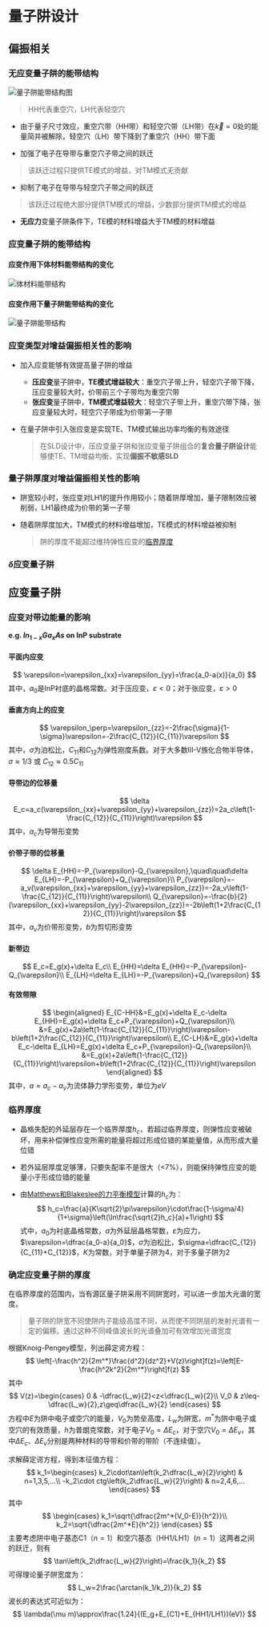 # 量子阱设计

## 偏振相关

### 无应变量子阱的能带结构

![量子阱能带结构图](pics/image-20210301212026726.png)

> HH代表重空穴，LH代表轻空穴

- 由于量子尺寸效应，重空穴带（HH带）和轻空穴带（LH带）在$\vec k=0$处的能量简并被解除，轻空穴（LH）带下降到了重空穴（HH）带下面

- 加强了电子在导带与重空穴子带之间的跃迁
  
> 该跃迁过程只提供TE模式的增益，对TM模式无贡献


- 抑制了电子在导带与轻空穴子带之间的跃迁
  
> 该跃迁过程绝大部分提供TM模式的增益，少数部分提供TM模式的增益


- **无应力**变量子阱条件下，TE模的材料增益大于TM模的材料增益

### 应变量子阱的能带结构

#### 应变作用下体材料能带结构的变化

![体材料能带结构](pics/strainedQWs.png)

#### 应变作用下量子阱能带结构的变化

![量子阱能带结构](pics/image-20210301212556793.png)

### 应变类型对增益偏振相关性的影响

- 加入应变能够有效提高量子阱的增益
  - **压应变**量子阱中，**TE模式增益较大**：重空穴子带上升，轻空穴子带下降，压应变量较大时，价带前三个子带均为重空穴带
  - **张应变**量子阱中，**TM模式增益较大**：轻空穴子带上升，重空穴带下降，张应变量较大时，轻空穴子带成为价带第一子带

- 在量子阱中引入张应变是实现TE、TM模式输出功率均衡的有效途径

  > 在SLD设计中，压应变量子阱和张应变量子阱组合的**复合量子阱设计**能够使TE、TM增益均衡，实现**偏振不敏感SLD**

### 量子阱厚度对增益偏振相关性的影响

- 阱宽较小时，张应变对LH1的提升作用较小；随着阱厚增加，量子限制效应被削弱，LH1最终成为价带的第一子带

- 随着阱厚度加大，TM模式的材料增益增加，TE模式的材料增益被抑制

  > 阱的厚度不能超过维持弹性应变的[临界厚度](#临界厚度)

### $\delta$应变量子阱



## 应变量子阱

### 应变对带边能量的影响

**e.g. $In_{1-x}Ga_xAs$ on InP substrate**

#### 平面内应变

$$
\varepsilon=\varepsilon_{xx}=\varepsilon_{yy}=\frac{a_0-a(x)}{a_0}
$$
其中，$a_0$是InP衬底的晶格常数。对于压应变，$\varepsilon<0$；对于张应变，$\varepsilon>0$

#### 垂直方向上的应变

$$
\varepsilon_\perp=\varepsilon_{zz}=-2\frac{\sigma}{1-\sigma}\varepsilon=-2\frac{C_{12}}{C_{11}}\varepsilon
$$
其中，$\sigma$为泊松比，$C_{11}$和$C_{12}$为弹性刚度系数。对于大多数III-V族化合物半导体，$\sigma\approx1/3$ 或 $C_{12}\approx0.5C_{11}$

#### 导带边的位移量

$$
\delta E_c=a_c(\varepsilon_{xx}+\varepsilon_{yy}+\varepsilon_{zz})=2a_c\left(1-\frac{C_{12}}{C_{11}}\right)\varepsilon
$$
其中，$a_c$为导带形变势

#### 价带子带的位移量

$$
\delta E_{HH}=-P_{\varepsilon}-Q_{\varepsilon},\quad\quad\delta E_{LH}=-P_{\varepsilon}+Q_{\varepsilon}\\
P_{\varepsilon}=-a_v(\varepsilon_{xx}+\varepsilon_{yy}+\varepsilon_{zz})=-2a_v\left(1-\frac{C_{12}}{C_{11}}\right)\varepsilon\\
Q_{\varepsilon}=-\frac{b}{2}(\varepsilon_{xx}+\varepsilon_{yy}-2\varepsilon_{zz})=-2b\left(1+2\frac{C_{12}}{C_{11}}\right)\varepsilon
$$
其中，$a_v$为价带形变势，$b$为剪切形变势

#### 新带边

$$
E_c=E_g(x)+\delta E_c\\
E_{HH}=\delta E_{HH}=-P_{\varepsilon}-Q_{\varepsilon}\\
E_{LH}=\delta E_{LH}=-P_{\varepsilon}+Q_{\varepsilon}
$$

#### 有效带隙

$$
\begin{aligned}
E_{C-HH}&=E_g(x)+\delta E_c-\delta E_{HH}=E_g(x)+\delta E_c+P_{\varepsilon}+Q_{\varepsilon}\\
&=E_g(x)+2a\left(1-\frac{C_{12}}{C_{11}}\right)\varepsilon-b\left(1+2\frac{C_{12}}{C_{11}}\right)\varepsilon\\
E_{C-LH}&=E_g(x)+\delta E_c-\delta E_{LH}=E_g(x)+\delta E_c+P_{\varepsilon}-Q_{\varepsilon}\\
&=E_g(x)+2a\left(1-\frac{C_{12}}{C_{11}}\right)\varepsilon+b\left(1+2\frac{C_{12}}{C_{11}}\right)\varepsilon
\end{aligned}
$$
其中，$a=a_c-a_v$为流体静力学形变势，单位为$eV$

### 临界厚度

- 晶格失配的外延层存在一个临界厚度$h_c$，若超过临界厚度，则弹性应变被破坏，用来补偿弹性应变所需的能量将超过形成位错的某能量值，从而形成大量位错

- 若外延层厚度足够薄，只要失配率不是很大（<7%），则能保持弹性应变的能量小于形成位错的能量

- 由[Matthews和Blakeslee的力平衡模型](https://aip.scitation.org/doi/abs/10.1063/1.95783)计算的$h_c$为：
  $$
  h_c=\frac{a}{K\sqrt{2}\pi\varepsilon}\cdot\frac{1-\sigma/4}{1+\sigma}\left(\ln\frac{\sqrt{2}h_c}{a}+1\right)
  $$
  式中，$a_0$为衬底晶格常数，$a$为外延层晶格常数，$\varepsilon$为应力，$\varepsilon=\dfrac{a_0-a}{a_0}$，$\sigma$为泊松比，$\sigma=\dfrac{C_{12}}{C_{11}+C_{12}}$，$K$为常数，对于单量子阱为4，对于多量子阱为2

### 确定应变量子阱的厚度

在临界厚度的范围内，当有源区量子阱采用不同阱宽时，可以进一步加大光谱的宽度。

> 量子阱的阱宽不同使阱内子能级高度不同，从而使不同阱层的发射光谱有一定的偏移。通过这种不同峰值波长的光谱叠加可有效增加光谱宽度

根据Knoig-Pengey模型，列出薛定谔方程：
$$
\left[-\frac{h^2}{2m^*}\frac{d^2}{dz^2}+V(z)\right]f(z)=\left[E-\frac{h^2k^2}{2m^*}\right]f(z)
$$
其中
$$
V(z)=\begin{cases}
0 & -\dfrac{L_w}{2}<z<\dfrac{L_w}{2}\\
V_0 & z\leq-\dfrac{L_w}{2},z\geq\dfrac{L_w}{2}
\end{cases}
$$
方程中$E$为阱中电子或空穴的能量，$V_0$为势垒高度，$L_w$为阱宽，$m^*$为阱中电子或空穴的有效质量，$h$为普朗克常数，对于电子$V_0=\Delta E_c$，对于空穴$V_0=\Delta E_v$，其中$\Delta E_c$、$\Delta E_v$分别是两种材料的导带和价带的带阶（不连续值）。

求解薛定谔方程，得到本征值方程：
$$
k_1=\begin{cases}
k_2\cdot\tan\left(k_2\dfrac{L_w}{2}\right) & n=1,3,5,...\\
-k_2\cdot ctg\left(k_2\dfrac{L_w}{2}\right) & n=2,4,6,...
\end{cases}
$$
其中
$$
\begin{cases}
k_1=\sqrt{\dfrac{2m^*(V_0-E)}{h^2}}\\
k_2=\sqrt{\dfrac{2m^*E}{h^2}}
\end{cases}
$$
主要考虑阱中电子基态C1​（$n=1$）和空穴基态（HH1​/LH1）($n=1$）这两者之间的跃迁，则有
$$
\tan\left(k_2\dfrac{L_w}{2}\right)=\frac{k_1}{k_2}
$$
可得理论量子阱宽度为：
$$
L_w=2\frac{\arctan(k_1/k_2)}{k_2}
$$
波长的表达式可近似为：
$$
\lambda(\mu m)\approx\frac{1.24}{(E_g+E_{C1}+E_{HH1/LH1})(eV)}
$$


